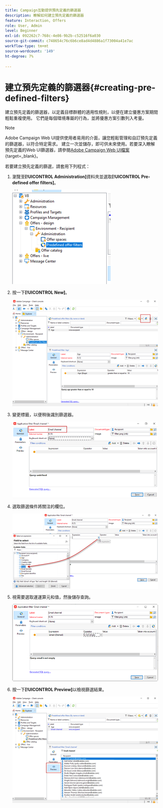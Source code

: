 ```yaml
---
title: Campaign互動提供預先定義的篩選器
description: 瞭解如何建立預先定義的篩選器
feature: Interaction, Offers
role: User, Admin
level: Beginner
exl-id: 092262c7-768c-4e86-9b2b-c52516f6a030
source-git-commit: c748654c76c6b6ce8ad4d4886a1f73004a41e7ac
workflow-type: tm+mt
source-wordcount: '149'
ht-degree: 7%

---
```


# 建立預先定義的篩選器{#creating-pre-defined-filters}

建立預先定義的篩選器，以定義目標群體的適用性規則，以便在建立優惠方案期間輕鬆重複使用。 它們是每個環境專屬的行為，並將優惠方案引數列入考量。

>[!NOTE]
>
>Adobe Campaign Web UI提供使用者易用的介面，讓您輕鬆管理和自訂預先定義的篩選器，以符合特定需求。 建立一次並儲存，即可供未來使用。若要深入瞭解預先定義的Web UI篩選器，請參閱[Adobe Campaign Web UI檔案](https://experienceleague.adobe.com/en/docs/campaign-web/v8/start/predefined-filters){target=_blank}。


若要建立預先定義的篩選，請套用下列程式：

1. 瀏覽至&#x200B;**[!UICONTROL Administration]**&#x200B;資料夾並選取&#x200B;**[!UICONTROL Pre-defined offer filters]**。

   ![](assets/offer_filter_create_005.png)

1. 按一下&#x200B;**[!UICONTROL New]**。

   ![](assets/offer_filter_create_001.png)

1. 變更標籤，以便稍後識別篩選器。

   ![](assets/offer_filter_create_002.png)

1. 選取篩選條件將關注的欄位。

   ![](assets/offer_filter_create_003.png)

1. 視需要選取運運算元和值，然後儲存查詢。

   ![](assets/offer_filter_create_004.png)

1. 按一下&#x200B;**[!UICONTROL Preview]**&#x200B;以檢視篩選結果。

   ![](assets/offer_filter_create_006.png)
